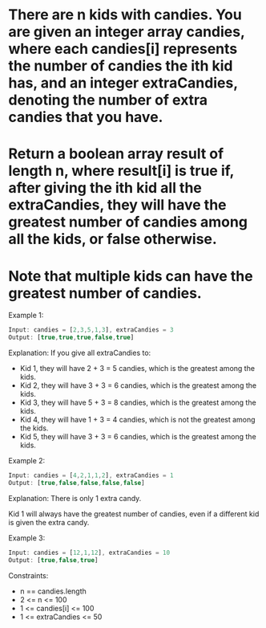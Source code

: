 # There are n kids with candies. You are given an integer array candies, where each candies[i] represents the number of candies the ith kid has, and an integer extraCandies, denoting the number of extra candies that you have.

# Return a boolean array result of length n, where result[i] is true if, after giving the ith kid all the extraCandies, they will have the greatest number of candies among all the kids, or false otherwise.

# Note that multiple kids can have the greatest number of candies.

 

Example 1:
```js
Input: candies = [2,3,5,1,3], extraCandies = 3
Output: [true,true,true,false,true] 
```

Explanation: If you give all extraCandies to:
- Kid 1, they will have 2 + 3 = 5 candies, which is the greatest among the kids.
- Kid 2, they will have 3 + 3 = 6 candies, which is the greatest among the kids.
- Kid 3, they will have 5 + 3 = 8 candies, which is the greatest among the kids.
- Kid 4, they will have 1 + 3 = 4 candies, which is not the greatest among the kids.
- Kid 5, they will have 3 + 3 = 6 candies, which is the greatest among the kids.


Example 2:
```js
Input: candies = [4,2,1,1,2], extraCandies = 1
Output: [true,false,false,false,false] 
```
Explanation: There is only 1 extra candy.

Kid 1 will always have the greatest number of candies, even if a different kid is given the extra candy.


Example 3:
```js
Input: candies = [12,1,12], extraCandies = 10
Output: [true,false,true]
 ```

Constraints:

- n == candies.length
- 2 <= n <= 100
- 1 <= candies[i] <= 100
- 1 <= extraCandies <= 50